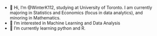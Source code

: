 - 👋 Hi, I’m @WinterK112, studying at University of Toronto. I am currently majoring in Statistics and Economics (focus in data analytics), and minoring in Mathematics.
- 👀 I’m interested in Machine Learning and Data Analysis
- 🌱 I’m currently learning python and R.

<!---
WinterK112/WinterK112 is a ✨ special ✨ repository because its `README.md` (this file) appears on your GitHub profile.
You can click the Preview link to take a look at your changes.
--->
